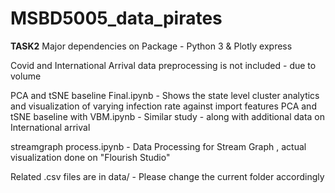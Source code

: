 # MSBD5005_data_pirates


**TASK2**
Major dependencies on Package -
Python 3 & Plotly express

Covid and International Arrival data preprocessing is not included - due to volume

PCA and tSNE baseline Final.ipynb - Shows the state level cluster analytics and visualization of varying infection rate against import features 
PCA and tSNE baseline with VBM.ipynb - Similar study - along with additional data on International arrival

streamgraph process.ipynb - Data Processing for Stream Graph , actual visualization done on "Flourish Studio"

Related .csv files are in data/ - Please change the current folder accordingly
